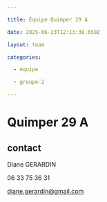 ```yaml
---

title: Équipe Quimper 29 A

date: 2025-06-23T12:13:38.650Z

layout: team

categories:

  - équipe

  - groupe-2

---
```


# Quimper 29 A



## contact 

Diane GERARDIN

06 33 75 36 31

diane.gerardin@gmail.com

